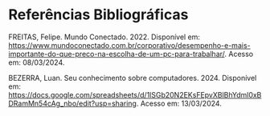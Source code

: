 # Referências Bibliográficas

FREITAS,  Felipe.  Mundo  Conectado.  2022.  Disponível  em:  https://www.mundoconectado.com.br/corporativo/desempenho-e-mais-importante-do-que-preco-na-escolha-de-um-pc-para-trabalhar/.  Acesso  em:  08/03/2024.   

BEZERRA, Luan. Seu conhecimento sobre computadores. 2024. Disponível em:  https://docs.google.com/spreadsheets/d/1lSGb20N2EKsFEpvXBlBhYdml0xBDRamMn54cAg_nbo/edit?usp=sharing. Acesso em: 13/03/2024. 
